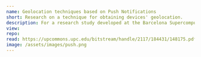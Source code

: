 ```yaml
---
name: Geolocation techniques based on Push Notifications
short: Research on a technique for obtaining devices' geolocation.
description: For a research study developed at the Barcelona Supercomputing Center, they needed a hybrid app to collect devices' geolocation. The main challenge was to do it in the background with React and React Native.
view:
repo:
read: https://upcommons.upc.edu/bitstream/handle/2117/184431/148175.pdf?sequence=1&isAllowed=y
image: /assets/images/push.png
---
```


